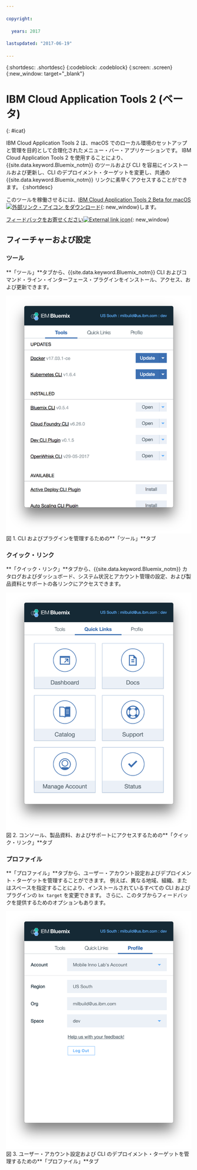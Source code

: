 ```yaml
---

copyright:

  years: 2017

lastupdated: "2017-06-19"

---
```


{:shortdesc: .shortdesc}
{:codeblock: .codeblock}
{:screen: .screen}
{:new_window: target="_blank"}

# IBM Cloud Application Tools 2 (ベータ)
{: #icat}

IBM Cloud Application Tools 2 は、macOS でのローカル環境のセットアップと管理を目的として合理化されたメニュー・バー・アプリケーションです。 IBM Cloud Application Tools 2 を使用することにより、{{site.data.keyword.Bluemix_notm}} のツールおよび CLI を容易にインストールおよび更新し、CLI のデプロイメント・ターゲットを変更し、共通の {{site.data.keyword.Bluemix_notm}} リンクに素早くアクセスすることができます。
{:shortdesc}

このツールを稼働させるには、[IBM Cloud Application Tools 2 Beta for macOS ![外部リンク・アイコン](../icons/launch-glyph.svg) をダウンロード](http://ibm.biz/icat-2-download){: new_window}します。 

[フィードバックをお寄せください![External link icon](../icons/launch-glyph.svg)](http://ibm.biz/icat-2-feedback){: new_window}


## フィーチャーおよび設定

### ツール

**「ツール」**タブから、{{site.data.keyword.Bluemix_notm}} CLI およびコマンド・ライン・インターフェース・プラグインをインストール、アクセス、および更新できます。 

![**ツール**・タブの画面キャプチャー。](icat_tools.png "CLI およびプラグインを管理するためのツール・タブ") <br> 図 1. CLI およびプラグインを管理するための**「ツール」**タブ

### クイック・リンク

**「クイック・リンク」**タブから、{{site.data.keyword.Bluemix_notm}} カタログおよびダッシュボード、システム状況とアカウント管理の設定、および製品資料とサポートの各リンクにアクセスできます。 

![**クイック・リンク**・タブの画面キャプチャー。](icat_quicklinks.png "コンソール設定、製品資料、およびサポートにアクセスするためのクイック・リンク・タブ") <br> 図 2. コンソール、製品資料、およびサポートにアクセスするための**「クイック・リンク」**タブ

### プロファイル

**「プロファイル」**タブから、ユーザー・アカウント設定およびデプロイメント・ターゲットを管理することができます。 例えば、異なる地域、組織、またはスペースを指定することにより、インストールされているすべての CLI およびプラグインの `bx target` を変更できます。 さらに、このタブからフィードバックを提供するためのオプションもあります。 

![**プロファイル**・タブの画面キャプチャー。](icat_profile.png "ユーザー・プロファイル設定用のプロファイル・タブ") <br> 図 3. ユーザー・アカウント設定および CLI のデプロイメント・ターゲットを管理するための**「プロファイル」**タブ


















